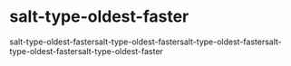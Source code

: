 # salt-type-oldest-faster
salt-type-oldest-fastersalt-type-oldest-fastersalt-type-oldest-fastersalt-type-oldest-fastersalt-type-oldest-faster
